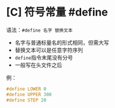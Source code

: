 # [C] 符号常量 #define

语法：`#define 名字 替换文本`

- 名字与普通标量名的形式相同，但需大写
- 替换文本可以是任意字符序列
- `define`指令末尾没有分号
- 一般写在头文件之后

例：

```c
#define LOWER 0
#define UPPER 300
#define STEP 20
```

